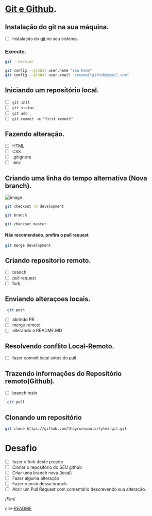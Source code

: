# [Git e Github](https://blog.betrybe.com/tecnologia/git-e-github/).

## Instalação do git na sua máquina.
- [ ] Instalação do [git](https://git-scm.com/downloads) no seu sistema.

 ### Execute.
   ```bash
  git --version
  ```

   ```sh
  git config --global user.name "Seu Nome"
  git config --global user.email "seuemailgithub@gmail.com"
  ```

## Iniciando um repositório local.

  - [ ] ``git init``
  - [ ] ``git status``
  - [ ] ``git add .``
  - [ ] ``git commit -m "first commit"``
 
## Fazendo alteração.
  - [ ] HTML
  - [ ] CSS
  - [ ] .gitignore
  - [ ] .env

## Criando uma linha do tempo alternativa (Nova branch).
![image](https://user-images.githubusercontent.com/62956993/162334592-388ea725-1dba-4044-b3df-fb1b069f1865.png)

  ```bash
  git checkout -b development
  ```
   ```bash
  git branch 
  ```
  
   ```bash
  git checkout master
  ```
  #### Não recomendado, prefira o pull request
   ```bash
  git merge development
  ```
  
## Criando repositorio remoto.
   - [ ] branch
   - [ ] pull request
   - [ ] fork

## Enviando alteraçoes locais.

 ```bash
  git push
  ```
  
  - [ ]  abrindo PR
  - [ ]  merge remoto
  - [ ] alterando o README.MD

## Resolvendo conflito Local-Remoto.

  - [ ]  fazer commit local antes do pull
  
## Trazendo informações do Repositório remoto(Github).

  - [ ]  branch main

 ```bash
  git pull
  ```

## Clonando um repositório 

   ```bash
  git clone https://github.com/thayronepaula/lytex-git.git 
  ```

# Desafio
 - [ ] fazer o fork deste projeto
 - [ ] Clonar o repositório do SEU github
 - [ ] Criar uma branch nova (local)
 - [ ] Fazer alguma alteração
 - [ ] Fazer o push dessa branch
 - [ ] Abrir um Pull Request com comentário descrevendo sua alteração.
 
 /*Fim*/
 
 crie [README](https://stackedit.io/app)

